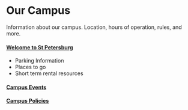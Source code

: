 # Our Campus

Information about our campus. Location, hours of operation, rules, and more.

#### [Welcome to St Petersburg](/handbook/campus/st-pete)

- Parking Information
- Places to go
- Short term rental resources

#### [Campus Events](/handbook/campus/campus-events)

#### [Campus Policies](/handbook/campus/policies)
